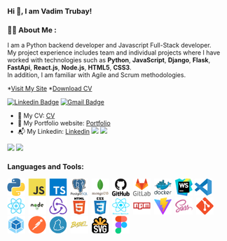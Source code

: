 <!-- <h1>Hi Hi 👋, I am Vadim Trubay! </h1> -->

### Hi 👋, I am Vadim Trubay!

### 👨‍💻 About Me :

I am a Python backend developer and Javascript Full-Stack developer. <br>
My project experience includes team and individual projects where I have worked with technologies such as
**Python**,
**JavaScript**,
**Django**,
**Flask**,
**FastApi**,
**React.js**,
**Node.js**,
**HTML5**,
**CSS3**. <br>
In addition, I am familiar with Agile and Scrum methodologies.

*[Visit My Site](https://VadimTrubay.github.io/)
*[Download CV](https://vadimtrubay.github.io/assets/resume/CV_Vadim_Trubay_Python_backend_developer.pdf)

[![Linkedin Badge](https://img.shields.io/badge/-VadimTrubay-blue?style=flat-square&logo=Linkedin&logoColor=white&link=https://linkedin.com/in/vadim-trubay-146607257)](https://linkedin.com/in/vadim-trubay-146607257)
[![Gmail Badge](https://img.shields.io/badge/-user0606user@gmail.com-c14438?style=flat-square&logo=Gmail&logoColor=white&link=mailto:user0606user@gmail.com)](mailto:user0606user@gmail.com)

- 📑 My CV: [CV](https://vadimtrubay.github.io/assets/resume/CV_Vadim_Trubay_Python_backend_developer.pdf)
- 🎯 My Portfolio website: [Portfolio](https://VadimTrubay.github.io/)
- 📬 My Linkedin: [Linkedin](https://linkedin.com/in/vadim-trubay-146607257)
![](https://raw.githubusercontent.com/VadimTrubay/git-stats/main/generated/overview.svg#gh-dark-mode-only)
![](https://raw.githubusercontent.com/VadimTrubay/git-stats/main/generated/overview.svg#gh-light-mode-only)

![](https://raw.githubusercontent.com/VadimTrubay/git-stats/main/generated/languages.svg#gh-dark-mode-only)
![](https://raw.githubusercontent.com/VadimTrubay/git-stats/main/generated/languages.svg#gh-light-mode-only)

### Languages and Tools:

<img src="./images/python-original.svg" title="python" alt="python" width="40" height="40"/>&nbsp;
<img src="./images/javascript-original.svg"  title="JS" alt="JS" width="40" height="40"/>&nbsp;
<img src="./images/typescript-original.svg"  title="TS" alt="TS" width="40" height="40"/>&nbsp;
<img src="./images/postgresql-original.svg" title="postgresql" alt="postgresql" width="40" height="40"/>&nbsp;
<img src="./images/mongodb-original.svg" title="MongoDB" alt="MongoDB" width="40" height="40"/>&nbsp;
<img src="./images/github-original.svg" title="GitHub"  alt="GitHub" width="40"/>&nbsp;
<img src="./images/gitlab-original.svg" title="GitLub" alt="GitLub" width="40" height="40"/>&nbsp;
<img src="./images/docker-original.svg" title="Docker" alt="Docker" width="40" height="40"/>&nbsp;
<img src="./images/webstorm-original.svg" title="webstorm-original" alt="webstorm-original" width="40" height="40"/>
<img src="./images/vscode-original.svg" title="Visual Studio Code" alt="Visual Studio Code" width="40" height="40"/>
<img src="./images/react-original.svg"  title="React" alt="React" width="40" height="40"/>&nbsp;
<img src="./images/node-original.svg"  title="Node.js" alt="Node.js" width="40" height="40"/>&nbsp;
<img src="./images/redux-original.svg"  title="Redux" alt="Redux" width="40" height="40"/>&nbsp;
<img src="./images/html5-original.svg" title="HTML5" alt="HTML5" width="40" height="40"/>&nbsp;
<img src="./images/css3-original.svg"  title="CSS3" alt="CSS3" width="40" height="40"/>&nbsp;
<img src="./images/react-native-original.png"  title="React Native" alt="React Native" width="40" height="40"/>&nbsp;
<img src="./images/npm-original.svg" title="Npm" alt="Npm" width="40" height="40"/>&nbsp;
<img src="./images/vite-original.svg" title="Vite" alt="Vite" width="40" height="40"/>&nbsp;
<img src="./images/sass-original.svg" title="Sass" alt="Sass" width="40" height="40"/>&nbsp;
<img src="./images/git-original.svg" title="Git" alt="Git" width="40" height="40"/>&nbsp;
<img src="./images/webpack-original.svg" title="Webpack" alt="Webpack" width="40" height="40"/>&nbsp;
<img src="./images/postman-original.svg" title="Postman" alt="Postman" width="40" height="40"/>&nbsp;
<img src="./images/yarn-original.svg" title="Yarn" alt="Yarn" width="40" height="40"/>&nbsp;
<img src="./images/babel-original.svg" title="Babel" alt="Babel" width="40" height="40"/>&nbsp;
<img src="./images/svg-original.png" title="Svg" alt="Svg" width="40" height="40"/>&nbsp;
<img src="./images/figma-original.svg" title="Figma" alt="Figma" width="40" height="40"/>&nbsp;
<!--[website]: -->
